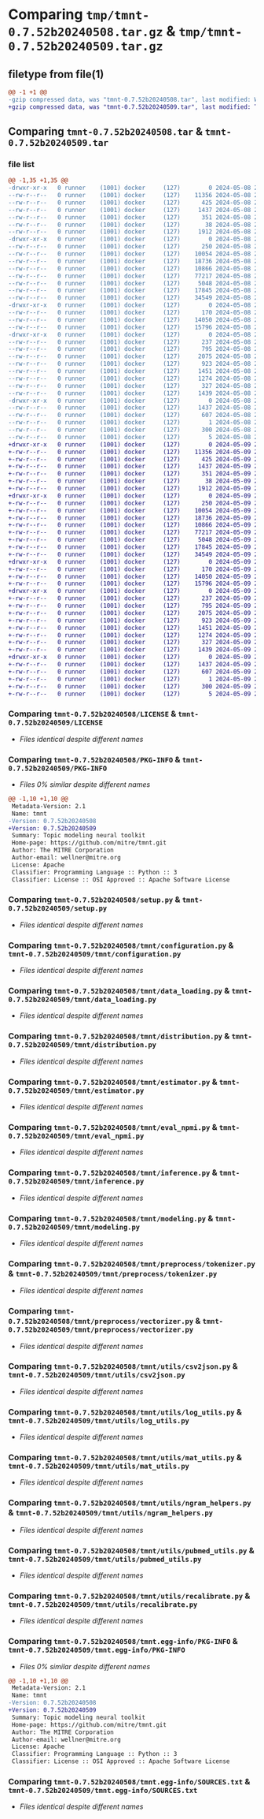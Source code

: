 # Comparing `tmp/tmnt-0.7.52b20240508.tar.gz` & `tmp/tmnt-0.7.52b20240509.tar.gz`

## filetype from file(1)

```diff
@@ -1 +1 @@
-gzip compressed data, was "tmnt-0.7.52b20240508.tar", last modified: Wed May  8 23:05:01 2024, max compression
+gzip compressed data, was "tmnt-0.7.52b20240509.tar", last modified: Thu May  9 23:05:02 2024, max compression
```

## Comparing `tmnt-0.7.52b20240508.tar` & `tmnt-0.7.52b20240509.tar`

### file list

```diff
@@ -1,35 +1,35 @@
-drwxr-xr-x   0 runner    (1001) docker     (127)        0 2024-05-08 23:05:01.473512 tmnt-0.7.52b20240508/
--rw-r--r--   0 runner    (1001) docker     (127)    11356 2024-05-08 23:04:52.000000 tmnt-0.7.52b20240508/LICENSE
--rw-r--r--   0 runner    (1001) docker     (127)      425 2024-05-08 23:04:52.000000 tmnt-0.7.52b20240508/NOTICE
--rw-r--r--   0 runner    (1001) docker     (127)     1437 2024-05-08 23:05:01.473512 tmnt-0.7.52b20240508/PKG-INFO
--rw-r--r--   0 runner    (1001) docker     (127)      351 2024-05-08 23:04:52.000000 tmnt-0.7.52b20240508/README.md
--rw-r--r--   0 runner    (1001) docker     (127)       38 2024-05-08 23:05:01.473512 tmnt-0.7.52b20240508/setup.cfg
--rw-r--r--   0 runner    (1001) docker     (127)     1912 2024-05-08 23:04:52.000000 tmnt-0.7.52b20240508/setup.py
-drwxr-xr-x   0 runner    (1001) docker     (127)        0 2024-05-08 23:05:01.469512 tmnt-0.7.52b20240508/tmnt/
--rw-r--r--   0 runner    (1001) docker     (127)      250 2024-05-08 23:04:52.000000 tmnt-0.7.52b20240508/tmnt/__init__.py
--rw-r--r--   0 runner    (1001) docker     (127)    10054 2024-05-08 23:04:52.000000 tmnt-0.7.52b20240508/tmnt/configuration.py
--rw-r--r--   0 runner    (1001) docker     (127)    18736 2024-05-08 23:04:52.000000 tmnt-0.7.52b20240508/tmnt/data_loading.py
--rw-r--r--   0 runner    (1001) docker     (127)    10866 2024-05-08 23:04:52.000000 tmnt-0.7.52b20240508/tmnt/distribution.py
--rw-r--r--   0 runner    (1001) docker     (127)    77217 2024-05-08 23:04:52.000000 tmnt-0.7.52b20240508/tmnt/estimator.py
--rw-r--r--   0 runner    (1001) docker     (127)     5048 2024-05-08 23:04:52.000000 tmnt-0.7.52b20240508/tmnt/eval_npmi.py
--rw-r--r--   0 runner    (1001) docker     (127)    17845 2024-05-08 23:04:52.000000 tmnt-0.7.52b20240508/tmnt/inference.py
--rw-r--r--   0 runner    (1001) docker     (127)    34549 2024-05-08 23:04:52.000000 tmnt-0.7.52b20240508/tmnt/modeling.py
-drwxr-xr-x   0 runner    (1001) docker     (127)        0 2024-05-08 23:05:01.473512 tmnt-0.7.52b20240508/tmnt/preprocess/
--rw-r--r--   0 runner    (1001) docker     (127)      170 2024-05-08 23:04:52.000000 tmnt-0.7.52b20240508/tmnt/preprocess/__init__.py
--rw-r--r--   0 runner    (1001) docker     (127)    14050 2024-05-08 23:04:52.000000 tmnt-0.7.52b20240508/tmnt/preprocess/tokenizer.py
--rw-r--r--   0 runner    (1001) docker     (127)    15796 2024-05-08 23:04:52.000000 tmnt-0.7.52b20240508/tmnt/preprocess/vectorizer.py
-drwxr-xr-x   0 runner    (1001) docker     (127)        0 2024-05-08 23:05:01.473512 tmnt-0.7.52b20240508/tmnt/utils/
--rw-r--r--   0 runner    (1001) docker     (127)      237 2024-05-08 23:04:52.000000 tmnt-0.7.52b20240508/tmnt/utils/__init__.py
--rw-r--r--   0 runner    (1001) docker     (127)      795 2024-05-08 23:04:52.000000 tmnt-0.7.52b20240508/tmnt/utils/csv2json.py
--rw-r--r--   0 runner    (1001) docker     (127)     2075 2024-05-08 23:04:52.000000 tmnt-0.7.52b20240508/tmnt/utils/log_utils.py
--rw-r--r--   0 runner    (1001) docker     (127)      923 2024-05-08 23:04:52.000000 tmnt-0.7.52b20240508/tmnt/utils/mat_utils.py
--rw-r--r--   0 runner    (1001) docker     (127)     1451 2024-05-08 23:04:52.000000 tmnt-0.7.52b20240508/tmnt/utils/ngram_helpers.py
--rw-r--r--   0 runner    (1001) docker     (127)     1274 2024-05-08 23:04:52.000000 tmnt-0.7.52b20240508/tmnt/utils/pubmed_utils.py
--rw-r--r--   0 runner    (1001) docker     (127)      327 2024-05-08 23:04:52.000000 tmnt-0.7.52b20240508/tmnt/utils/random.py
--rw-r--r--   0 runner    (1001) docker     (127)     1439 2024-05-08 23:04:52.000000 tmnt-0.7.52b20240508/tmnt/utils/recalibrate.py
-drwxr-xr-x   0 runner    (1001) docker     (127)        0 2024-05-08 23:05:01.473512 tmnt-0.7.52b20240508/tmnt.egg-info/
--rw-r--r--   0 runner    (1001) docker     (127)     1437 2024-05-08 23:05:01.000000 tmnt-0.7.52b20240508/tmnt.egg-info/PKG-INFO
--rw-r--r--   0 runner    (1001) docker     (127)      607 2024-05-08 23:05:01.000000 tmnt-0.7.52b20240508/tmnt.egg-info/SOURCES.txt
--rw-r--r--   0 runner    (1001) docker     (127)        1 2024-05-08 23:05:01.000000 tmnt-0.7.52b20240508/tmnt.egg-info/dependency_links.txt
--rw-r--r--   0 runner    (1001) docker     (127)      300 2024-05-08 23:05:01.000000 tmnt-0.7.52b20240508/tmnt.egg-info/requires.txt
--rw-r--r--   0 runner    (1001) docker     (127)        5 2024-05-08 23:05:01.000000 tmnt-0.7.52b20240508/tmnt.egg-info/top_level.txt
+drwxr-xr-x   0 runner    (1001) docker     (127)        0 2024-05-09 23:05:02.006642 tmnt-0.7.52b20240509/
+-rw-r--r--   0 runner    (1001) docker     (127)    11356 2024-05-09 23:04:53.000000 tmnt-0.7.52b20240509/LICENSE
+-rw-r--r--   0 runner    (1001) docker     (127)      425 2024-05-09 23:04:53.000000 tmnt-0.7.52b20240509/NOTICE
+-rw-r--r--   0 runner    (1001) docker     (127)     1437 2024-05-09 23:05:02.006642 tmnt-0.7.52b20240509/PKG-INFO
+-rw-r--r--   0 runner    (1001) docker     (127)      351 2024-05-09 23:04:53.000000 tmnt-0.7.52b20240509/README.md
+-rw-r--r--   0 runner    (1001) docker     (127)       38 2024-05-09 23:05:02.006642 tmnt-0.7.52b20240509/setup.cfg
+-rw-r--r--   0 runner    (1001) docker     (127)     1912 2024-05-09 23:04:53.000000 tmnt-0.7.52b20240509/setup.py
+drwxr-xr-x   0 runner    (1001) docker     (127)        0 2024-05-09 23:05:02.002642 tmnt-0.7.52b20240509/tmnt/
+-rw-r--r--   0 runner    (1001) docker     (127)      250 2024-05-09 23:04:53.000000 tmnt-0.7.52b20240509/tmnt/__init__.py
+-rw-r--r--   0 runner    (1001) docker     (127)    10054 2024-05-09 23:04:53.000000 tmnt-0.7.52b20240509/tmnt/configuration.py
+-rw-r--r--   0 runner    (1001) docker     (127)    18736 2024-05-09 23:04:53.000000 tmnt-0.7.52b20240509/tmnt/data_loading.py
+-rw-r--r--   0 runner    (1001) docker     (127)    10866 2024-05-09 23:04:53.000000 tmnt-0.7.52b20240509/tmnt/distribution.py
+-rw-r--r--   0 runner    (1001) docker     (127)    77217 2024-05-09 23:04:53.000000 tmnt-0.7.52b20240509/tmnt/estimator.py
+-rw-r--r--   0 runner    (1001) docker     (127)     5048 2024-05-09 23:04:53.000000 tmnt-0.7.52b20240509/tmnt/eval_npmi.py
+-rw-r--r--   0 runner    (1001) docker     (127)    17845 2024-05-09 23:04:53.000000 tmnt-0.7.52b20240509/tmnt/inference.py
+-rw-r--r--   0 runner    (1001) docker     (127)    34549 2024-05-09 23:04:53.000000 tmnt-0.7.52b20240509/tmnt/modeling.py
+drwxr-xr-x   0 runner    (1001) docker     (127)        0 2024-05-09 23:05:02.002642 tmnt-0.7.52b20240509/tmnt/preprocess/
+-rw-r--r--   0 runner    (1001) docker     (127)      170 2024-05-09 23:04:53.000000 tmnt-0.7.52b20240509/tmnt/preprocess/__init__.py
+-rw-r--r--   0 runner    (1001) docker     (127)    14050 2024-05-09 23:04:53.000000 tmnt-0.7.52b20240509/tmnt/preprocess/tokenizer.py
+-rw-r--r--   0 runner    (1001) docker     (127)    15796 2024-05-09 23:04:53.000000 tmnt-0.7.52b20240509/tmnt/preprocess/vectorizer.py
+drwxr-xr-x   0 runner    (1001) docker     (127)        0 2024-05-09 23:05:02.006642 tmnt-0.7.52b20240509/tmnt/utils/
+-rw-r--r--   0 runner    (1001) docker     (127)      237 2024-05-09 23:04:53.000000 tmnt-0.7.52b20240509/tmnt/utils/__init__.py
+-rw-r--r--   0 runner    (1001) docker     (127)      795 2024-05-09 23:04:53.000000 tmnt-0.7.52b20240509/tmnt/utils/csv2json.py
+-rw-r--r--   0 runner    (1001) docker     (127)     2075 2024-05-09 23:04:53.000000 tmnt-0.7.52b20240509/tmnt/utils/log_utils.py
+-rw-r--r--   0 runner    (1001) docker     (127)      923 2024-05-09 23:04:53.000000 tmnt-0.7.52b20240509/tmnt/utils/mat_utils.py
+-rw-r--r--   0 runner    (1001) docker     (127)     1451 2024-05-09 23:04:53.000000 tmnt-0.7.52b20240509/tmnt/utils/ngram_helpers.py
+-rw-r--r--   0 runner    (1001) docker     (127)     1274 2024-05-09 23:04:53.000000 tmnt-0.7.52b20240509/tmnt/utils/pubmed_utils.py
+-rw-r--r--   0 runner    (1001) docker     (127)      327 2024-05-09 23:04:53.000000 tmnt-0.7.52b20240509/tmnt/utils/random.py
+-rw-r--r--   0 runner    (1001) docker     (127)     1439 2024-05-09 23:04:53.000000 tmnt-0.7.52b20240509/tmnt/utils/recalibrate.py
+drwxr-xr-x   0 runner    (1001) docker     (127)        0 2024-05-09 23:05:02.006642 tmnt-0.7.52b20240509/tmnt.egg-info/
+-rw-r--r--   0 runner    (1001) docker     (127)     1437 2024-05-09 23:05:01.000000 tmnt-0.7.52b20240509/tmnt.egg-info/PKG-INFO
+-rw-r--r--   0 runner    (1001) docker     (127)      607 2024-05-09 23:05:01.000000 tmnt-0.7.52b20240509/tmnt.egg-info/SOURCES.txt
+-rw-r--r--   0 runner    (1001) docker     (127)        1 2024-05-09 23:05:01.000000 tmnt-0.7.52b20240509/tmnt.egg-info/dependency_links.txt
+-rw-r--r--   0 runner    (1001) docker     (127)      300 2024-05-09 23:05:01.000000 tmnt-0.7.52b20240509/tmnt.egg-info/requires.txt
+-rw-r--r--   0 runner    (1001) docker     (127)        5 2024-05-09 23:05:01.000000 tmnt-0.7.52b20240509/tmnt.egg-info/top_level.txt
```

### Comparing `tmnt-0.7.52b20240508/LICENSE` & `tmnt-0.7.52b20240509/LICENSE`

 * *Files identical despite different names*

### Comparing `tmnt-0.7.52b20240508/PKG-INFO` & `tmnt-0.7.52b20240509/PKG-INFO`

 * *Files 0% similar despite different names*

```diff
@@ -1,10 +1,10 @@
 Metadata-Version: 2.1
 Name: tmnt
-Version: 0.7.52b20240508
+Version: 0.7.52b20240509
 Summary: Topic modeling neural toolkit
 Home-page: https://github.com/mitre/tmnt.git
 Author: The MITRE Corporation
 Author-email: wellner@mitre.org
 License: Apache
 Classifier: Programming Language :: Python :: 3
 Classifier: License :: OSI Approved :: Apache Software License
```

### Comparing `tmnt-0.7.52b20240508/setup.py` & `tmnt-0.7.52b20240509/setup.py`

 * *Files identical despite different names*

### Comparing `tmnt-0.7.52b20240508/tmnt/configuration.py` & `tmnt-0.7.52b20240509/tmnt/configuration.py`

 * *Files identical despite different names*

### Comparing `tmnt-0.7.52b20240508/tmnt/data_loading.py` & `tmnt-0.7.52b20240509/tmnt/data_loading.py`

 * *Files identical despite different names*

### Comparing `tmnt-0.7.52b20240508/tmnt/distribution.py` & `tmnt-0.7.52b20240509/tmnt/distribution.py`

 * *Files identical despite different names*

### Comparing `tmnt-0.7.52b20240508/tmnt/estimator.py` & `tmnt-0.7.52b20240509/tmnt/estimator.py`

 * *Files identical despite different names*

### Comparing `tmnt-0.7.52b20240508/tmnt/eval_npmi.py` & `tmnt-0.7.52b20240509/tmnt/eval_npmi.py`

 * *Files identical despite different names*

### Comparing `tmnt-0.7.52b20240508/tmnt/inference.py` & `tmnt-0.7.52b20240509/tmnt/inference.py`

 * *Files identical despite different names*

### Comparing `tmnt-0.7.52b20240508/tmnt/modeling.py` & `tmnt-0.7.52b20240509/tmnt/modeling.py`

 * *Files identical despite different names*

### Comparing `tmnt-0.7.52b20240508/tmnt/preprocess/tokenizer.py` & `tmnt-0.7.52b20240509/tmnt/preprocess/tokenizer.py`

 * *Files identical despite different names*

### Comparing `tmnt-0.7.52b20240508/tmnt/preprocess/vectorizer.py` & `tmnt-0.7.52b20240509/tmnt/preprocess/vectorizer.py`

 * *Files identical despite different names*

### Comparing `tmnt-0.7.52b20240508/tmnt/utils/csv2json.py` & `tmnt-0.7.52b20240509/tmnt/utils/csv2json.py`

 * *Files identical despite different names*

### Comparing `tmnt-0.7.52b20240508/tmnt/utils/log_utils.py` & `tmnt-0.7.52b20240509/tmnt/utils/log_utils.py`

 * *Files identical despite different names*

### Comparing `tmnt-0.7.52b20240508/tmnt/utils/mat_utils.py` & `tmnt-0.7.52b20240509/tmnt/utils/mat_utils.py`

 * *Files identical despite different names*

### Comparing `tmnt-0.7.52b20240508/tmnt/utils/ngram_helpers.py` & `tmnt-0.7.52b20240509/tmnt/utils/ngram_helpers.py`

 * *Files identical despite different names*

### Comparing `tmnt-0.7.52b20240508/tmnt/utils/pubmed_utils.py` & `tmnt-0.7.52b20240509/tmnt/utils/pubmed_utils.py`

 * *Files identical despite different names*

### Comparing `tmnt-0.7.52b20240508/tmnt/utils/recalibrate.py` & `tmnt-0.7.52b20240509/tmnt/utils/recalibrate.py`

 * *Files identical despite different names*

### Comparing `tmnt-0.7.52b20240508/tmnt.egg-info/PKG-INFO` & `tmnt-0.7.52b20240509/tmnt.egg-info/PKG-INFO`

 * *Files 0% similar despite different names*

```diff
@@ -1,10 +1,10 @@
 Metadata-Version: 2.1
 Name: tmnt
-Version: 0.7.52b20240508
+Version: 0.7.52b20240509
 Summary: Topic modeling neural toolkit
 Home-page: https://github.com/mitre/tmnt.git
 Author: The MITRE Corporation
 Author-email: wellner@mitre.org
 License: Apache
 Classifier: Programming Language :: Python :: 3
 Classifier: License :: OSI Approved :: Apache Software License
```

### Comparing `tmnt-0.7.52b20240508/tmnt.egg-info/SOURCES.txt` & `tmnt-0.7.52b20240509/tmnt.egg-info/SOURCES.txt`

 * *Files identical despite different names*

